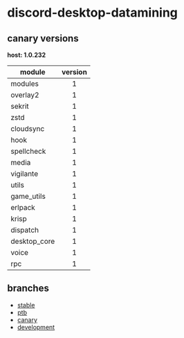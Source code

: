 # discord-desktop-datamining

## canary versions

**host: 1.0.232**

| module | version |
| ------ | :-----: |
| modules | 1 |
| overlay2 | 1 |
| sekrit | 1 |
| zstd | 1 |
| cloudsync | 1 |
| hook | 1 |
| spellcheck | 1 |
| media | 1 |
| vigilante | 1 |
| utils | 1 |
| game_utils | 1 |
| erlpack | 1 |
| krisp | 1 |
| dispatch | 1 |
| desktop_core | 1 |
| voice | 1 |
| rpc | 1 |

## branches

- [stable](https://github.com/OpenAsar/discord-desktop-datamining/tree/stable)
- [ptb](https://github.com/OpenAsar/discord-desktop-datamining/tree/ptb)
- [canary](https://github.com/OpenAsar/discord-desktop-datamining/tree/canary)
- [development](https://github.com/OpenAsar/discord-desktop-datamining/tree/development)